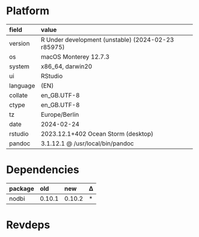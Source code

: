 # Platform

|field    |value                                              |
|:--------|:--------------------------------------------------|
|version  |R Under development (unstable) (2024-02-23 r85975) |
|os       |macOS Monterey 12.7.3                              |
|system   |x86_64, darwin20                                   |
|ui       |RStudio                                            |
|language |(EN)                                               |
|collate  |en_GB.UTF-8                                        |
|ctype    |en_GB.UTF-8                                        |
|tz       |Europe/Berlin                                      |
|date     |2024-02-24                                         |
|rstudio  |2023.12.1+402 Ocean Storm (desktop)                |
|pandoc   |3.1.12.1 @ /usr/local/bin/pandoc                   |

# Dependencies

|package |old    |new    |Δ  |
|:-------|:------|:------|:--|
|nodbi   |0.10.1 |0.10.2 |*  |

# Revdeps

